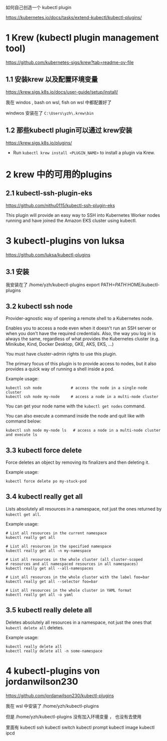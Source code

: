 
如何自己创造一个 kubectl plugin 

https://kubernetes.io/docs/tasks/extend-kubectl/kubectl-plugins/


# 1 Krew (kubectl plugin management tool)

https://github.com/kubernetes-sigs/krew?tab=readme-ov-file

## 1.1 安装krew 以及配置环境变量 

https://krew.sigs.k8s.io/docs/user-guide/setup/install/

我在 windos  , bash on wsl, fish on wsl 中都配置好了 

windwos 安装在了 `C:\Users\yzh\.krew\bin`


## 1.2 那些kubectl plugin可以通过 krew安装 

https://krew.sigs.k8s.io/plugins/


- Run `kubectl krew install <PLUGIN_NAME>` to install a plugin via Krew.


# 2 krew 中的可用的plugins


## 2.1 kubectl-ssh-plugin-eks

https://github.com/nithu0115/kubectl-ssh-plugin-eks



This plugin will provide an easy way to SSH into Kubernetes Worker nodes running and have joined the Amazon EKS cluster using kubectl.





# 3 kubectl-plugins von luksa
https://github.com/luksa/kubectl-plugins


## 3.1 安装

我安装在了 /home/yzh/kubectl-plugins
export PATH=$PATH:$HOME/kubectl-plugins


## 3.2 kubectl ssh node

Provider-agnostic way of opening a remote shell to a Kubernetes node.

Enables you to access a node even when it doesn't run an SSH server or when you don't have the required credentials. Also, the way you log in is always the same, regardless of what provides the Kubernetes cluster (e.g. Minikube, Kind, Docker Desktop, GKE, AKS, EKS, ...)

You must have cluster-admin rights to use this plugin.

The primary focus of this plugin is to provide access to nodes, but it also provides a quick way of running a shell inside a pod.

Example usage:

```shell
kubectl ssh node             # access the node in a single-node cluster 
kubectl ssh node my-node     # access a node in a multi-node cluster
```

You can get your node name with the `kubectl get nodes` command.

You can also execute a command inside the node and quit like with command below:

```shell
kubectl ssh node my-node ls   # access a node in a multi-node cluster and execute ls
```

## 3.3 kubectl force delete

Force deletes an object by removing its finalizers and then deleting it.

Example usage:

```shell
kubectl force delete po my-stuck-pod
```

## 3.4 kubectl really get all

Lists absolutely all resources in a namespace, not just the ones returned by `kubectl get all`.

Example usage:

```shell
# List all resources in the current namespace
kubectl really get all

# List all resources in the specified namespace
kubectl really get all -n my-namespace

# List all resources in the whole cluster (all cluster-scoped 
# resources and all namespaced resources in all namespaces)
kubectl really get all --all-namespaces

# List all resources in the whole cluster with the label foo=bar
kubectl really get all --selector foo=bar

# List all resources in the whole cluster in YAML format
kubectl really get all -o yaml
```

## 3.5 kubectl really delete all

Deletes absolutely all resources in a namespace, not just the ones that `kubectl delete all` deletes.

Example usage:

```shell
kubectl really delete all
kubectl really delete all -n some-namespace
```



# 4 kubectl-plugins  von jordanwilson230

https://github.com/jordanwilson230/kubectl-plugins

我在 wsl 中安装了 
/home/yzh/kubectl-plugins

但是 /home/yzh/kubectl-plugins 没有加入环境变量 ， 也没有去使用 


里面有 
kubectl ssh 
kubectl switch
kubectl prompt
kubectl image
kubectl ipcd 
